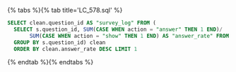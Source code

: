 {% tabs %}{% tab title='LC_578.sql' %}

```sql
SELECT clean.question_id AS "survey_log" FROM (
  SELECT s.question_id, SUM(CASE WHEN action = "answer" THEN 1 END)/
       SUM(CASE WHEN action = "show" THEN 1 END) AS "answer_rate" FROM survey_log s
  GROUP BY s.question_id) clean
  ORDER BY clean.answer_rate DESC LIMIT 1
```

{% endtab %}{% endtabs %}
